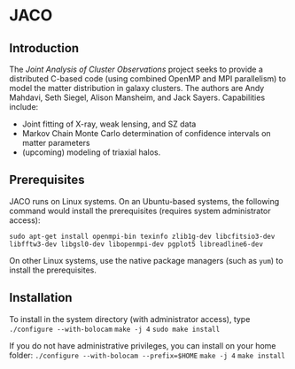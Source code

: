 # JACO

## Introduction

The *Joint Analysis of Cluster Observations* project seeks to provide a distributed C-based code (using combined OpenMP and MPI parallelism) to model the matter distribution in galaxy clusters. The authors are Andy Mahdavi, Seth Siegel, Alison Mansheim, and Jack Sayers. Capabilities include:
* Joint fitting of X-ray, weak lensing, and SZ data
* Markov Chain Monte Carlo determination of confidence intervals on matter parameters
* (upcoming) modeling of triaxial halos.

## Prerequisites

JACO runs on Linux systems. On an Ubuntu-based systems, the following command would install the prerequisites (requires system administrator access):

`sudo apt-get install openmpi-bin texinfo zlib1g-dev libcfitsio3-dev libfftw3-dev libgsl0-dev libopenmpi-dev pgplot5 libreadline6-dev`

On other Linux systems, use the native package managers (such as `yum`) to install the prerequisites.

## Installation

To install in the system directory (with administrator access), type
`./configure --with-bolocam`
`make -j 4`
`sudo make install`

If you do not have administrative privileges, you can install on your home folder:
`./configure --with-bolocam --prefix=$HOME`
`make -j 4`
`make install`
